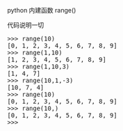 python 内建函数 range()

代码说明一切

<pre class="prettyprint">
>>> range(10)
[0, 1, 2, 3, 4, 5, 6, 7, 8, 9]
>>> range(1,10)
[1, 2, 3, 4, 5, 6, 7, 8, 9]
>>> range(1,10,3)
[1, 4, 7]
>>> range(10,1,-3)
[10, 7, 4]
>>> range(10)
[0, 1, 2, 3, 4, 5, 6, 7, 8, 9]
>>> range(10,)
[0, 1, 2, 3, 4, 5, 6, 7, 8, 9]
>>>
</pre>